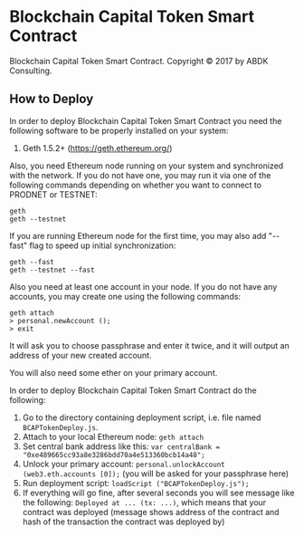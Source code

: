 # Blockchain Capital Token Smart Contract #

Blockchain Capital Token Smart Contract.
Copyright © 2017 by ABDK Consulting.


## How to Deploy ##

In order to deploy Blockchain Capital Token Smart Contract you need the
following software to be properly installed on your system:

1. Geth 1.5.2+ (https://geth.ethereum.org/)

Also, you need Ethereum node running on your system and synchronized with the
network.  If you do not have one, you may run it via one of the following
commands depending on whether you want to connect to PRODNET or TESTNET:

    geth
    geth --testnet

If you are running Ethereum node for the first time, you may also add "--fast"
flag to speed up initial synchronization:

    geth --fast
    geth --testnet --fast

Also you need at least one account in your node.  If you do not have any
accounts, you may create one using the following commands:

    geth attach
    > personal.newAccount ();
    > exit

It will ask you to choose passphrase and enter it twice, and it will output an
address of your new created account.

You will also need some ether on your primary account.

In order to deploy Blockchain Capital Token Smart Contract do the following:

1. Go to the directory containing deployment script, i.e. file named
   `BCAPTokenDeploy.js`.
2. Attach to your local Ethereum node: `geth attach`
3. Set central bank address like this:
   `var centralBank = "0xe489665cc93a8e3286bdd70a4e513360bcb14a48";`
4. Unlock your primary account:
   `personal.unlockAccount (web3.eth.accounts [0]);` (you will be
   asked for your passphrase here)
5. Run deployment script: `loadScript ("BCAPTokenDeploy.js");`
6. If everything will go fine, after several seconds you will see message like
   the following: `Deployed at ... (tx: ...)`,
   which means that your contract was deployed (message shows address of the
   contract and hash of the transaction the contract was deployed by)
